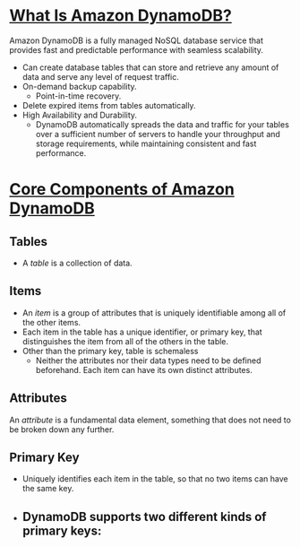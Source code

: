 # [What Is Amazon DynamoDB?](https://docs.aws.amazon.com/amazondynamodb/latest/developerguide/Introduction.html)
Amazon DynamoDB is a fully managed NoSQL database service that provides fast and predictable performance with seamless scalability.
-	Can create database tables that can store and retrieve any amount of data and serve any level of request traffic.
-	On-demand backup capability.
	-	Point-in-time recovery.
-  Delete expired items from tables automatically.
-	High Availability and Durability.
	-	DynamoDB automatically spreads the data and traffic for your tables over a sufficient number of servers to handle your throughput and storage requirements, while maintaining consistent and fast performance.


# [Core Components of Amazon DynamoDB](https://docs.aws.amazon.com/amazondynamodb/latest/developerguide/HowItWorks.CoreComponents.html)
## Tables
-  A _table_ is a collection of data.


## Items
-  An _item_ is a group of attributes that is uniquely identifiable among all of the other items.
-  Each item in the table has a unique identifier, or primary key, that distinguishes the item from all of the others in the table.
-  Other than the primary key, table is schemaless
	-  Neither the attributes nor their data types need to be defined beforehand. Each item can have its own distinct attributes.

## Attributes
An _attribute_ is a fundamental data element, something that does not need to be broken down any further.


## Primary Key
-  Uniquely identifies each item in the table, so that no two items can have the same key.
-  DynamoDB supports two different kinds of primary keys:
	- 
<!--stackedit_data:
eyJoaXN0b3J5IjpbMzEzMTY0NjYxXX0=
-->
